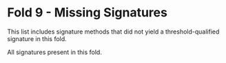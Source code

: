 # Fold 9 - Missing Signatures

This list includes signature methods that did not yield a threshold-qualified signature in this fold.

All signatures present in this fold.
